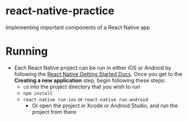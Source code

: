 # react-native-practice

Implementing important components of a React Native app

# Running

* Each React Native project can be run in either iOS or Android by following the [React Native Getting Started Docs](https://facebook.github.io/react-native/docs/getting-started.html#installing-dependencies). Once you get to the **Creating a new application** step, begin following these steps:
  * `cd` into the project directory that you wish to run
  * `npm install`
  * `react-native run-ios` or `react-native run-android`
    * Or open the project in Xcode or Android Studio, and run the project from there

